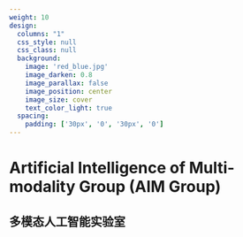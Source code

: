 ```yaml
---
weight: 10
design:
  columns: "1"
  css_style: null
  css_class: null
  background:
    image: 'red_blue.jpg'
    image_darken: 0.8
    image_parallax: false
    image_position: center
    image_size: cover
    text_color_light: true
  spacing:
    padding: ['30px', '0', '30px', '0']
---
```

# Artificial Intelligence of Multi-modality Group (AIM Group)
## 多模态人工智能实验室
